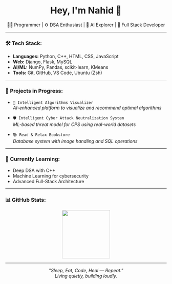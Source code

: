 <h1 align="center">Hey, I'm Nahid 👋</h1>

<p align="center">
  👨‍💻 Programmer | ⚙️ DSA Enthusiast | 🤖 AI Explorer | 🧱 Full Stack Developer  
</p>

---

### 🛠️ Tech Stack:
- **Languages:** Python, C++, HTML, CSS, JavaScript  
- **Web:** Django, Flask, MySQL  
- **AI/ML:** NumPy, Pandas, scikit-learn, KMeans  
- **Tools:** Git, GitHub, VS Code, Ubuntu (Zsh)  

---

### 🚧 Projects in Progress:
- `🧠 Intelligent Algorithms Visualizer`  
  _AI-enhanced platform to visualize and recommend optimal algorithms_

- `🛡️ Intelligent Cyber Attack Neutralization System`  
  _ML-based threat model for CPS using real-world datasets_

- `📚 Read & Relax Bookstore`  
  _Database system with image handling and SQL operations_

---

### 🌱 Currently Learning:
- Deep DSA with C++
- Machine Learning for cybersecurity
- Advanced Full-Stack Architecture

---

### 📊 GitHub Stats:
<p align="center">
  <img src="https://github-readme-stats.vercel.app/api?username=nahiiiiid&show_icons=true&hide_title=true&count_private=true&theme=gruvbox" height="150">
</p>

---

<p align="center">
  <i>"Sleep, Eat, Code, Heal — Repeat."</i><br>
  <i>Living quietly, building loudly.</i>
</p>







<!--
**nahiiiiid/nahiiiiid** is a ✨ _special_ ✨ repository because its `README.md` (this file) appears on your GitHub profile.

Here are some ideas to get you started:

- 🔭 I’m currently working on ...
- 🌱 I’m currently learning ...
- 👯 I’m looking to collaborate on ...
- 🤔 I’m looking for help with ...
- 💬 Ask me about ...
- 📫 How to reach me: ...
- 😄 Pronouns: ...
- ⚡ Fun fact: ...
-->

